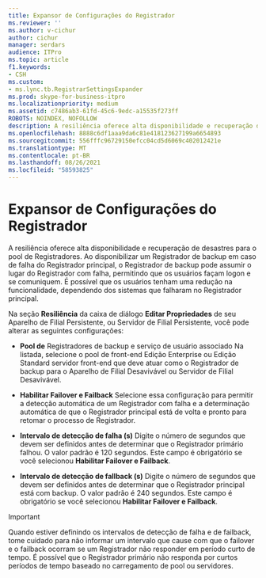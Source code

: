 ```yaml
---
title: Expansor de Configurações do Registrador
ms.reviewer: ''
ms.author: v-cichur
author: cichur
manager: serdars
audience: ITPro
ms.topic: article
f1.keywords:
- CSH
ms.custom:
- ms.lync.tb.RegistrarSettingsExpander
ms.prod: skype-for-business-itpro
ms.localizationpriority: medium
ms.assetid: c7486ab3-61fd-45c6-9edc-a15535f273ff
ROBOTS: NOINDEX, NOFOLLOW
description: A resiliência oferece alta disponibilidade e recuperação de desastres para o pool de Registradores. Ao disponibilizar um Registrador de backup em caso de falha do Registrador principal, o Registrador de backup pode assumir o lugar do Registrador com falha, permitindo que os usuários façam logon e se comuniquem. É possível que os usuários tenham uma redução na funcionalidade, dependendo dos sistemas que falharam no Registrador principal.
ms.openlocfilehash: 8888c6df1aaa9da6c81e418123627199a6654893
ms.sourcegitcommit: 556fffc96729150efcc04cd5d6069c402012421e
ms.translationtype: MT
ms.contentlocale: pt-BR
ms.lasthandoff: 08/26/2021
ms.locfileid: "58593825"
---
```

# <a name="registrar-settings-expander"></a>Expansor de Configurações do Registrador
 
A resiliência oferece alta disponibilidade e recuperação de desastres para o pool de Registradores. Ao disponibilizar um Registrador de backup em caso de falha do Registrador principal, o Registrador de backup pode assumir o lugar do Registrador com falha, permitindo que os usuários façam logon e se comuniquem. É possível que os usuários tenham uma redução na funcionalidade, dependendo dos sistemas que falharam no Registrador principal.
  
Na seção  **Resiliência** da caixa de diálogo  **Editar Propriedades** de seu Aparelho de Filial Persistente, ou Servidor de Filial Persistente, você pode alterar as seguintes configurações:
  
- **Pool de** Registradores de backup e serviço de usuário associado Na listada, selecione o pool de front-end Edição Enterprise ou Edição Standard servidor front-end que deve atuar como o Registrador de backup para o Aparelho de Filial Desavivável ou Servidor de Filial Desavivável.
    
- **Habilitar Failover e Failback** Selecione essa configuração para permitir a detecção automática de um Registrador com falha e a determinação automática de que o Registrador principal está de volta e pronto para retomar o processo de Registrador.
    
- **Intervalo de detecção de falha (s)** Digite o número de segundos que devem ser definidos antes de determinar que o Registrador primário falhou. O valor padrão é 120 segundos. Este campo é obrigatório se você selecionou **Habilitar Failover e Failback**.
    
- **Intervalo de detecção de fallback (s)** Digite o número de segundos que devem ser definidos antes de determinar que o Registrador principal está com backup. O valor padrão é 240 segundos. Este campo é obrigatório se você selecionou  **Habilitar Failover e Failback**.
    
> [!IMPORTANT]
> Quando estiver definindo os intervalos de detecção de falha e de failback, tome cuidado para não informar um intervalo que cause com que o failover e o failback ocorram se um Registrador não responder em período curto de tempo. É possível que o Registrador primário não responda por curtos períodos de tempo baseado no carregamento de pool ou servidores. 
  

